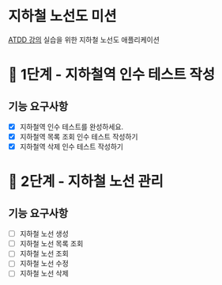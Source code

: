 # 지하철 노선도 미션
[ATDD 강의](https://edu.nextstep.camp/c/R89PYi5H) 실습을 위한 지하철 노선도 애플리케이션

# 🚀 1단계 - 지하철역 인수 테스트 작성

## 기능 요구사항
- [X] 지하철역 인수 테스트를 완성하세요.
- [X] 지하철역 목록 조회 인수 테스트 작성하기
- [X] 지하철역 삭제 인수 테스트 작성하기

# 🚀 2단계 - 지하철 노선 관리

## 기능 요구사항
- [ ] 지하철 노선 생성
- [ ] 지하철 노선 목록 조회
- [ ] 지하철 노선 조회
- [ ] 지하철 노선 수정
- [ ] 지하철 노선 삭제
